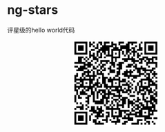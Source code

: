 # ng-stars
评星级的hello world代码  
<p style="margin:auto; text-align:center"><img src="src/assets/qrcode.png" width="200px"/></p>